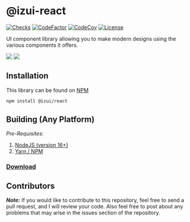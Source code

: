 # @izui-react

[![Checks](https://img.shields.io/github/checks-status/Iswenzz/IzUI-Web/master?logo=github)](https://github.com/Iswenzz/IzUI-Web/actions)
[![CodeFactor](https://img.shields.io/codefactor/grade/github/Iswenzz/IzUI-Web?label=codefactor&logo=codefactor)](https://www.codefactor.io/repository/github/iswenzz/IzUI-Web)
[![CodeCov](https://img.shields.io/codecov/c/github/Iswenzz/IzUI-Web?label=codecov&logo=codecov)](https://codecov.io/gh/Iswenzz/IzUI-Web)
[![License](https://img.shields.io/github/license/Iswenzz/IzUI-Web?color=blue&logo=gitbook&logoColor=white)](https://github.com/Iswenzz/IzUI-Web/blob/master/LICENSE)

UI component library allowing you to make modern designs using the various components it offers.

![](https://i.imgur.com/cZOJbXK.jpg)
![](https://i.imgur.com/aDGGNxx.jpg)

## Installation

This library can be found on [NPM](https://www.npmjs.com/package/@izui/react)

```sh
npm install @izui/react
```

## Building (Any Platform)

_Pre-Requisites:_
1. [NodeJS (version 16+)](https://nodejs.org/en/)
2. [Yarn / NPM](https://yarnpkg.com/)

### [Download](https://github.com/Iswenzz/IzUI-Web/releases)

## Contributors

***Note:*** If you would like to contribute to this repository, feel free to send a pull request, and I will review your code.
Also feel free to post about any problems that may arise in the issues section of the repository.
